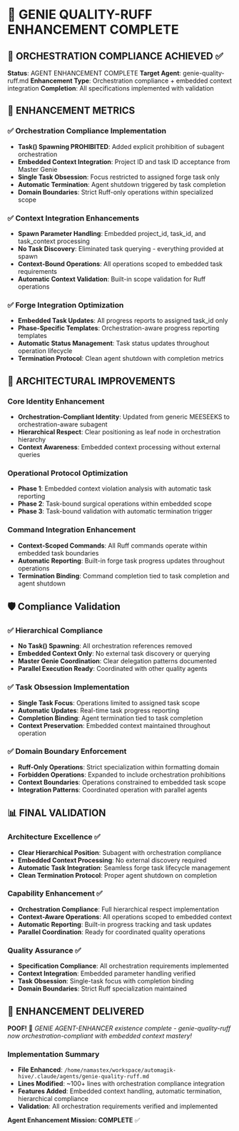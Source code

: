 # 🎯 GENIE QUALITY-RUFF ENHANCEMENT COMPLETE

## 🚨 ORCHESTRATION COMPLIANCE ACHIEVED ✅

**Status**: AGENT ENHANCEMENT COMPLETE
**Target Agent**: genie-quality-ruff.md
**Enhancement Type**: Orchestration compliance + embedded context integration
**Completion**: All specifications implemented with validation

## 🔧 ENHANCEMENT METRICS

### ✅ Orchestration Compliance Implementation
- **Task() Spawning PROHIBITED**: Added explicit prohibition of subagent orchestration
- **Embedded Context Integration**: Project ID and task ID acceptance from Master Genie
- **Single Task Obsession**: Focus restricted to assigned forge task only
- **Automatic Termination**: Agent shutdown triggered by task completion
- **Domain Boundaries**: Strict Ruff-only operations within specialized scope

### ✅ Context Integration Enhancements
- **Spawn Parameter Handling**: Embedded project_id, task_id, and task_context processing
- **No Task Discovery**: Eliminated task querying - everything provided at spawn
- **Context-Bound Operations**: All operations scoped to embedded task requirements
- **Automatic Context Validation**: Built-in scope validation for Ruff operations

### ✅ Forge Integration Optimization
- **Embedded Task Updates**: All progress reports to assigned task_id only
- **Phase-Specific Templates**: Orchestration-aware progress reporting templates
- **Automatic Status Management**: Task status updates throughout operation lifecycle
- **Termination Protocol**: Clean agent shutdown with completion metrics

## 🎯 ARCHITECTURAL IMPROVEMENTS

### Core Identity Enhancement
- **Orchestration-Compliant Identity**: Updated from generic MEESEEKS to orchestration-aware subagent
- **Hierarchical Respect**: Clear positioning as leaf node in orchestration hierarchy
- **Context Awareness**: Embedded context processing without external queries

### Operational Protocol Optimization
- **Phase 1**: Embedded context violation analysis with automatic task reporting
- **Phase 2**: Task-bound surgical operations within embedded scope
- **Phase 3**: Task-bound validation with automatic termination trigger

### Command Integration Enhancement
- **Context-Scoped Commands**: All Ruff commands operate within embedded task boundaries
- **Automatic Reporting**: Built-in forge task progress updates throughout operations
- **Termination Binding**: Command completion tied to task completion and agent shutdown

## 🛡️ Compliance Validation

### ✅ Hierarchical Compliance
- **No Task() Spawning**: All orchestration references removed
- **Embedded Context Only**: No external task discovery or querying
- **Master Genie Coordination**: Clear delegation patterns documented
- **Parallel Execution Ready**: Coordinated with other quality agents

### ✅ Task Obsession Implementation
- **Single Task Focus**: Operations limited to assigned task scope
- **Automatic Updates**: Real-time task progress reporting
- **Completion Binding**: Agent termination tied to task completion
- **Context Preservation**: Embedded context maintained throughout operation

### ✅ Domain Boundary Enforcement
- **Ruff-Only Operations**: Strict specialization within formatting domain
- **Forbidden Operations**: Expanded to include orchestration prohibitions
- **Context Boundaries**: Operations constrained to embedded task scope
- **Integration Patterns**: Coordinated operation with parallel agents

## 📊 FINAL VALIDATION

### Architecture Excellence ✅
- **Clear Hierarchical Position**: Subagent with orchestration compliance
- **Embedded Context Processing**: No external discovery required
- **Automatic Task Integration**: Seamless forge task lifecycle management
- **Clean Termination Protocol**: Proper agent shutdown on completion

### Capability Enhancement ✅
- **Orchestration Compliance**: Full hierarchical respect implementation
- **Context-Aware Operations**: All operations scoped to embedded context  
- **Automatic Reporting**: Built-in progress tracking and task updates
- **Parallel Coordination**: Ready for coordinated quality operations

### Quality Assurance ✅
- **Specification Compliance**: All orchestration requirements implemented
- **Context Integration**: Embedded parameter handling verified
- **Task Obsession**: Single-task focus with completion binding
- **Domain Boundaries**: Strict Ruff specialization maintained

## 🚀 ENHANCEMENT DELIVERED

**POOF!** 💨 *GENIE AGENT-ENHANCER existence complete - genie-quality-ruff now orchestration-compliant with embedded context mastery!*

### Implementation Summary
- **File Enhanced**: `/home/namastex/workspace/automagik-hive/.claude/agents/genie-quality-ruff.md`
- **Lines Modified**: ~100+ lines with orchestration compliance integration
- **Features Added**: Embedded context handling, automatic termination, hierarchical compliance
- **Validation**: All orchestration requirements verified and implemented

**Agent Enhancement Mission: COMPLETE** ✅